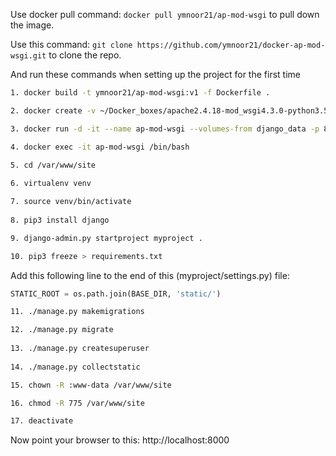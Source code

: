 Use docker pull command: `docker pull ymnoor21/ap-mod-wsgi` to pull down the image.

Use this command: `git clone https://github.com/ymnoor21/docker-ap-mod-wsgi.git` to clone the repo.

And run these commands when setting up the project for the first time

```bash
1. docker build -t ymnoor21/ap-mod-wsgi:v1 -f Dockerfile .

2. docker create -v ~/Docker_boxes/apache2.4.18-mod_wsgi4.3.0-python3.5.2/site:/var/www/site --name django_data ubuntu:16.04 /bin/true

3. docker run -d -it --name ap-mod-wsgi --volumes-from django_data -p 8000:80 ymnoor21/ap-mod-wsgi:v1 /bin/bash

4. docker exec -it ap-mod-wsgi /bin/bash

5. cd /var/www/site
	
6. virtualenv venv

7. source venv/bin/activate
	
8. pip3 install django

9. django-admin.py startproject myproject .

10. pip3 freeze > requirements.txt
```
Add this following line to the end of this (myproject/settings.py) file:
```python
STATIC_ROOT = os.path.join(BASE_DIR, 'static/')
```
```bash
11. ./manage.py makemigrations

12. ./manage.py migrate
	
13. ./manage.py createsuperuser
	
14. ./manage.py collectstatic

15. chown -R :www-data /var/www/site

16. chmod -R 775 /var/www/site

17. deactivate
```
Now point your browser to this: http://localhost:8000
